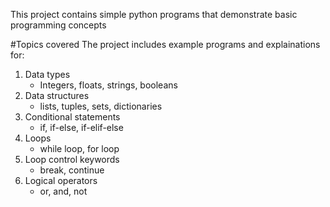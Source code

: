 This project contains simple python programs that demonstrate basic programming concepts

#Topics covered
The project includes example programs and explainations for:

1. Data types
    - Integers, floats, strings, booleans
2. Data structures
    - lists, tuples, sets, dictionaries
3. Conditional statements
    - if, if-else, if-elif-else
4. Loops
    - while loop, for loop
5. Loop control keywords
    - break, continue
6. Logical operators
    - or, and, not
